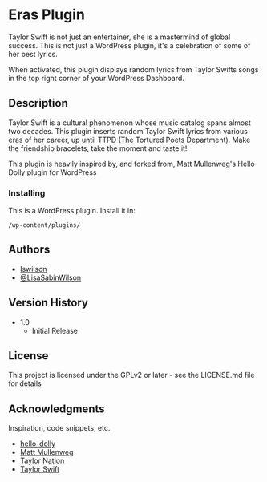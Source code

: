 # Eras Plugin

Taylor Swift is not just an entertainer, she is a mastermind of global success.
This is not just a WordPress plugin, it's a celebration of some of her best lyrics.

When activated, this plugin displays random lyrics from Taylor Swifts songs in the top right corner of your WordPress Dashboard.


## Description

Taylor Swift is a cultural phenomenon whose music catalog spans almost two decades. This plugin inserts random Taylor Swift lyrics from various eras of her career, up until TTPD (The Tortured Poets Department).  Make the friendship bracelets, take the moment and taste it!

This plugin is heavily inspired by, and forked from, Matt Mullenweg's Hello Dolly plugin for WordPress

### Installing

This is a WordPress plugin.  Install it in:
```
/wp-content/plugins/
```

## Authors

* [lswilson](https://github.com/lswilson)
* [@LisaSabinWilson](https://twitter.com/lisasabinwilson)

## Version History

* 1.0
    * Initial Release

## License

This project is licensed under the GPLv2 or later - see the LICENSE.md file for details

## Acknowledgments

Inspiration, code snippets, etc.
* [hello-dolly](https://wordpress.org/plugins/hello-dolly/)
* [Matt Mullenweg](https://ma.tt)
* [Taylor Nation](https://taylorswift.com)
* [Taylor Swift](https://twitter.com/taylorswift13)